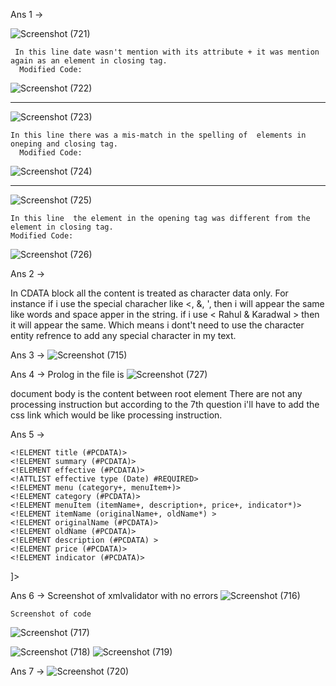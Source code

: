
Ans 1 ->


  ![Screenshot (721)](https://user-images.githubusercontent.com/49285978/191116362-a1dd9955-c1c5-410d-a14f-0c9be440a9b7.png)
  
     
     In this line date wasn't mention with its attribute + it was mention again as an element in closing tag.
      Modified Code:
  ![Screenshot (722)](https://user-images.githubusercontent.com/49285978/191116642-d380aee3-c06e-4627-8fba-ea406e24b0eb.png)
    
   ------------------------------------------------------------------------------- 
    

  ![Screenshot (723)](https://user-images.githubusercontent.com/49285978/191116950-7af0ab88-2aa6-4c7f-8f53-08bf7aaef761.png)
  
  
    In this line there was a mis-match in the spelling of  elements in oneping and closing tag.
      Modified Code:
  ![Screenshot (724)](https://user-images.githubusercontent.com/49285978/191117096-af0086b3-79d6-45cd-86de-9c8b2c413fb2.png)

  --------------------------------------------------------------------------------------
  
  
  ![Screenshot (725)](https://user-images.githubusercontent.com/49285978/191117581-0ef65c40-2827-474a-b723-0830e4e4682a.png)
  
  
  
  	In this line  the element in the opening tag was different from the  element in closing tag.
	Modified Code:
![Screenshot (726)](https://user-images.githubusercontent.com/49285978/191117889-4fea7c5b-d21b-443f-979a-a6e700966a79.png)




  Ans 2 ->

  In CDATA block all the content is treated as character data only. For instance if i use the special characher 
  like <, &, ', then i will appear the same like words and space apper in the string. if i use < Rahul & Karadwal >
  then it will appear the same. Which means i dont't need to use the character entity refrence to add any special character in my text.


  Ans 3 ->
 ![Screenshot (715)](https://user-images.githubusercontent.com/49285978/191112892-99a4e8a8-02c9-47f5-814d-2ddaa7928215.png)


  Ans 4 ->
  Prolog in the file is  ![Screenshot (727)](https://user-images.githubusercontent.com/49285978/191118453-a6296db2-c4ca-4d60-bab9-20f4966b5aee.png)

  document body is the content between root element <menuInfo>
  There are not any processing instruction but according to the 7th question i'll have to add the css link
  which would be like processing instruction. 

  Ans 5 -> 

  <!DOCTYPE menuInfo [

	<!ELEMENT menuInfo (title+, summary, effective+, menu+)>
	<!ELEMENT title (#PCDATA)>
	<!ELEMENT summary (#PCDATA)>
	<!ELEMENT effective (#PCDATA)>
	<!ATTLIST effective type (Date) #REQUIRED>
	<!ELEMENT menu (category+, menuItem+)>
	<!ELEMENT category (#PCDATA)>
	<!ELEMENT menuItem (itemName+, description+, price+, indicator*)>
	<!ELEMENT itemName (originalName+, oldName*) >
	<!ELEMENT originalName (#PCDATA)>
	<!ELEMENT oldName (#PCDATA)>
	<!ELEMENT description (#PCDATA) >
	<!ELEMENT price (#PCDATA)>
	<!ELEMENT indicator (#PCDATA)>
]>

Ans 6 ->
	Screenshot of xmlvalidator with no errors
	![Screenshot (716)](https://user-images.githubusercontent.com/49285978/191113049-383598d7-1fab-460d-9aae-30bcdfa00d7a.png)
	
	Screenshot of code
	
![Screenshot (717)](https://user-images.githubusercontent.com/49285978/191114025-166f0abb-f236-41f5-843e-099542e61a0d.png)

![Screenshot (718)](https://user-images.githubusercontent.com/49285978/191113852-e2f731f8-eb24-427b-aaca-606a31227731.png)
![Screenshot (719)](https://user-images.githubusercontent.com/49285978/191113898-5d007a9a-780d-433a-9d9a-db8f457f9d90.png)




Ans 7 -> 
	![Screenshot (720)](https://user-images.githubusercontent.com/49285978/191113412-84b8daa9-1d7f-4bfd-97c4-f5abd9142480.png)
